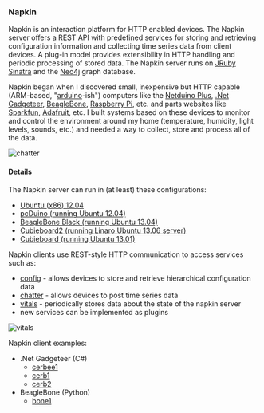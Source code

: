 ### Napkin

Napkin is an interaction platform for HTTP enabled devices.  The Napkin server offers a REST API with predefined services for storing and retrieving configuration information and collecting time series data from client devices.  A plug-in model provides extensibility in HTTP handling and periodic processing of stored data.  The Napkin server runs on [JRuby](http://jruby.org/) [Sinatra](http://www.sinatrarb.com/) and the [Neo4j](http://www.neo4j.org/) graph database.

Napkin began when I discovered small, inexpensive but HTTP capable (ARM-based, "[arduino](http://en.wikipedia.org/wiki/Arduino)-ish") computers like the [Netduino Plus](http://www.netduino.com/), [.Net Gadgeteer](http://www.ghielectronics.com/catalog/category/274), [BeagleBone](http://beagleboard.org/bone), [Raspberry Pi](http://www.raspberrypi.org/), etc. and parts websites like [Sparkfun](https://www.sparkfun.com/), [Adafruit](http://adafruit.com/), etc. I built systems based on these devices to monitor and control the environment around my home (temperature, humidity, light levels, sounds, etc.) and needed a way to collect, store and process all of the data.

![chatter](https://github.com/cjdaly/napkin/wiki/images/cerbee1-humidity.jpg)

#### Details

The Napkin server can run in (at least) these configurations:
* [Ubuntu (x86) 12.04](https://github.com/cjdaly/napkin/wiki/Server-on-Ubuntu-x86)
* [pcDuino (running Ubuntu 12.04)](https://github.com/cjdaly/napkin/wiki/Server-on-pcduino)
* [BeagleBone Black (running Ubuntu 13.04)](https://github.com/cjdaly/napkin/wiki/Server-on-BeagleBone-black)
* [Cubieboard2 (running Linaro Ubuntu 13.06 server)](https://github.com/cjdaly/napkin/wiki/Server-on-Cubieboard-A20)
* [Cubieboard (running Ubuntu 13.01)](https://github.com/cjdaly/napkin/wiki/Server-on-Cubieboard)

Napkin clients use REST-style HTTP communication to access services such as:
* [config](https://github.com/cjdaly/napkin/wiki/Plugin-config) - allows devices to store and retrieve hierarchical configuration data
* [chatter](https://github.com/cjdaly/napkin/wiki/Plugin-chatter) - allows devices to post time series data
* [vitals](https://github.com/cjdaly/napkin/wiki/Plugin-vitals) - periodically stores data about the state of the napkin server
* new services can be implemented as plugins

![vitals](https://github.com/cjdaly/napkin/wiki/images/pcduino-vitals-chart.jpg)

Napkin client examples:
* .Net Gadgeteer (C#)
  * [cerbee1](https://github.com/cjdaly/napkin/wiki/Gadgeteer-client-cerbee1)
  * [cerb1](https://github.com/cjdaly/napkin/wiki/Gadgeteer-client-cerb1)
  * [cerb2](https://github.com/cjdaly/napkin/wiki/Gadgeteer-client-cerb2)
* BeagleBone (Python)
  * [bone1](https://github.com/cjdaly/napkin/wiki/Beaglebone-client-bone1)
